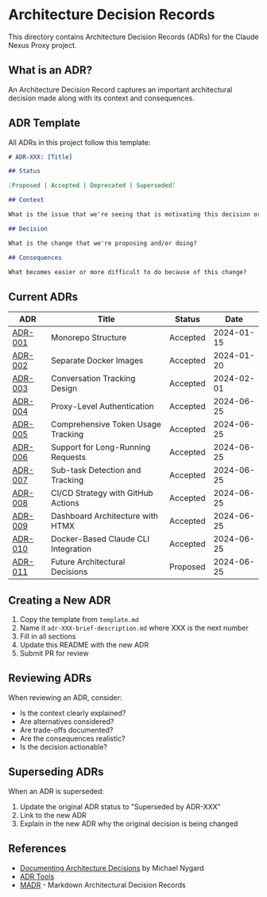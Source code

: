 # Architecture Decision Records

This directory contains Architecture Decision Records (ADRs) for the Claude Nexus Proxy project.

## What is an ADR?

An Architecture Decision Record captures an important architectural decision made along with its context and consequences.

## ADR Template

All ADRs in this project follow this template:

```markdown
# ADR-XXX: [Title]

## Status

[Proposed | Accepted | Deprecated | Superseded]

## Context

What is the issue that we're seeing that is motivating this decision or change?

## Decision

What is the change that we're proposing and/or doing?

## Consequences

What becomes easier or more difficult to do because of this change?
```

## Current ADRs

| ADR                                            | Title                               | Status   | Date       |
| ---------------------------------------------- | ----------------------------------- | -------- | ---------- |
| [ADR-001](./adr-001-monorepo-structure.md)     | Monorepo Structure                  | Accepted | 2024-01-15 |
| [ADR-002](./adr-002-separate-docker-images.md) | Separate Docker Images              | Accepted | 2024-01-20 |
| [ADR-003](./adr-003-conversation-tracking.md)  | Conversation Tracking Design        | Accepted | 2024-02-01 |
| [ADR-004](./adr-004-proxy-authentication.md)   | Proxy-Level Authentication          | Accepted | 2024-06-25 |
| [ADR-005](./adr-005-token-usage-tracking.md)   | Comprehensive Token Usage Tracking  | Accepted | 2024-06-25 |
| [ADR-006](./adr-006-long-running-requests.md)  | Support for Long-Running Requests   | Accepted | 2024-06-25 |
| [ADR-007](./adr-007-subtask-tracking.md)       | Sub-task Detection and Tracking     | Accepted | 2024-06-25 |
| [ADR-008](./adr-008-cicd-strategy.md)          | CI/CD Strategy with GitHub Actions  | Accepted | 2024-06-25 |
| [ADR-009](./adr-009-dashboard-architecture.md) | Dashboard Architecture with HTMX    | Accepted | 2024-06-25 |
| [ADR-010](./adr-010-docker-cli-integration.md) | Docker-Based Claude CLI Integration | Accepted | 2024-06-25 |
| [ADR-011](./adr-011-future-decisions.md)       | Future Architectural Decisions      | Proposed | 2024-06-25 |

## Creating a New ADR

1. Copy the template from `template.md`
2. Name it `adr-XXX-brief-description.md` where XXX is the next number
3. Fill in all sections
4. Update this README with the new ADR
5. Submit PR for review

## Reviewing ADRs

When reviewing an ADR, consider:

- Is the context clearly explained?
- Are alternatives considered?
- Are trade-offs documented?
- Are the consequences realistic?
- Is the decision actionable?

## Superseding ADRs

When an ADR is superseded:

1. Update the original ADR status to "Superseded by ADR-XXX"
2. Link to the new ADR
3. Explain in the new ADR why the original decision is being changed

## References

- [Documenting Architecture Decisions](https://cognitect.com/blog/2011/11/15/documenting-architecture-decisions) by Michael Nygard
- [ADR Tools](https://github.com/npryce/adr-tools)
- [MADR](https://adr.github.io/madr/) - Markdown Architectural Decision Records
